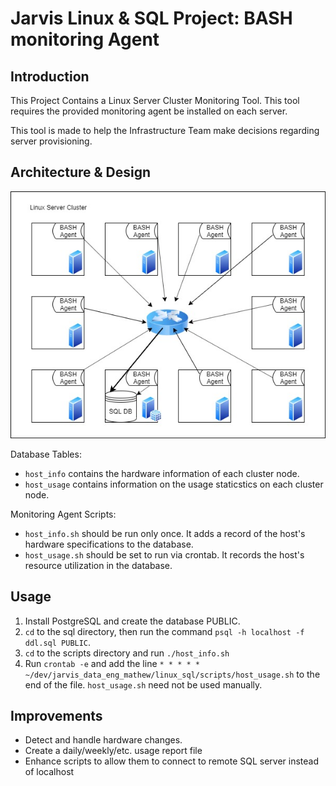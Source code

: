 # Jarvis Linux & SQL Project: BASH monitoring Agent

## Introduction

This Project Contains a Linux Server Cluster Monitoring Tool. This tool requires the provided monitoring agent be installed on each server.

This tool is made to help the Infrastructure Team make decisions regarding server provisioning.

## Architecture & Design

![System Diagram](assets/JRVS_Linux_SQL_Diagram.jpg)

Database Tables:
 - `host_info` contains the hardware information of each cluster node.
 - `host_usage` contains information on the usage staticstics on each cluster node.

Monitoring Agent Scripts:
 - `host_info.sh` should be run only once. It adds a record of the host's hardware specifications to the database.
 - `host_usage.sh` should be set to run via crontab. It records the host's resource utilization in the database.

## Usage
1. Install PostgreSQL and create the database PUBLIC.
2. `cd` to the sql directory, then run the command `psql -h localhost -f ddl.sql PUBLIC`.
3. `cd` to the scripts directory and run `./host_info.sh`
4. Run `crontab -e` and add the line `* * * * * ~/dev/jarvis_data_eng_mathew/linux_sql/scripts/host_usage.sh` to the end of the file. `host_usage.sh` need not be used manually.

## Improvements
 - Detect and handle hardware changes.
 - Create a daily/weekly/etc. usage report file
 - Enhance scripts to allow them to connect to remote SQL server instead of localhost
